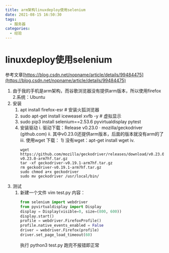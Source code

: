 ```yaml
---
title: arm架构linuxdeploy使用selenium
date: 2021-08-15 16:50:30
tags:
  - 服务器
categories:
  - 经验
---
```


# linuxdeploy使用selenium
参考文章[https://blog.csdn.net/nopname/article/details/99484475](https://blog.csdn.net/nopname/article/details/99484475)
1. 由于我的手机是arm架构，而谷歌浏览器没有提供arm版本，所以使用firefox
2.系统：Ubuntu
3. 安装
	1. apt install firefox-esr # 安装火狐浏览器
	2. sudo apt-get install iceweasel xvfb -y # 虚拟显示
	3. sudo pip3 install selenium==2.53.6 pyvirtualdisplay pytest 
	4. 安装驱动
		i. 驱动下载：Release v0.23.0 · mozilla/geckodriver (github.com)
		ii. 其中v0.23.0还提供arm版本，后面的版本就没有arm的了
		iii. 使用wget 下载：
			1) 没有wget：apt-get install wget
		iv. 
		```
		wget https://github.com/mozilla/geckodriver/releases/download/v0.23.0/geckodriver-v0.23.0-arm7hf.tar.gz
		tar -xf geckodriver-v0.19.1-arm7hf.tar.gz
		rm geckodriver-v0.19.1-arm7hf.tar.gz
		sudo chmod a+x geckodriver
		sudo mv geckodriver /usr/local/bin/
		```
4. 测试
	1. 新建一个文件
		vim test.py
		内容：
		```python
		from selenium import webdriver
		from pyvirtualdisplay import Display
		display = Display(visible=0, size=(800, 600))
		display.start()
		profile = webdriver.FirefoxProfile()
		profile.native_events_enabled = False
		driver = webdriver.Firefox(profile)
		driver.set_page_load_timeout(60)
		```
		执行 python3 test.py
跑完不报错即正常